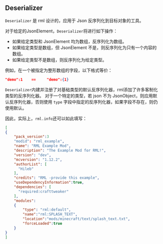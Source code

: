 ## Deserializer

`Deserializer` 是 rml 设计的，应用于 Json 反序列化到目标对象的工具。

对于给定的JsonElement，`Deserializer`将进行如下操作：

- 如果给定类型和 JsonElement 均为数组，反序列化为数组。
- 如果给定类型是数组，但 JsonElement 不是，则反序列化为只有一个内容的数组。
- 如果给定类型不是数组，则反序列化为给定类型。

例如，在一个被指定为整形数组的字段，以下格式等价：
```json
"demo":1    ==     "demo":{1}
```

`Deserializer`内建并注册了对基础类型的默认反序列化器，rml添加了许多客制化类型的反序列化器。
对于一个特定的类型，若 json 不为 JsonObject，则应用默认反序列化器，否则使用 `type` 字段中指定的反序列化器，如果字段不存在，则仍使用默认。

因此，实际上，`rml.info`还可以如此填写：

```json
[
{
    "pack_version":3
    "modid": "rml_example",
    "name": "RML Example Mod",
    "description": "The Example Mod for RML!",
    "version": "dev",
    "mcversion": "1.12.2",
    "authorList": [
      "Hileb"
    ],
    "credits": "RML -provide this example",
    "useDependencyInformation":true,
    "dependencies": [
      "required:crafttweaker"
    ],
    "modules":
    {
        "type": "rml:default",
        "name":"rml:SPLASH_TEXT",
        "location":"mods/minecraft/text/splash_text.txt",
        "forceLoaded":true
    }
}
]
```
